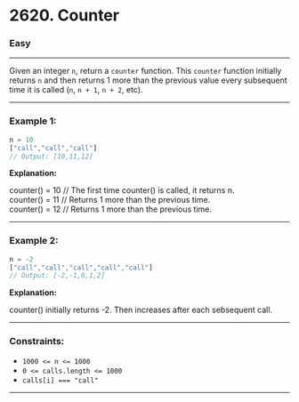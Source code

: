 # 2620. Counter

### Easy

---

Given an integer `n`, return a `counter` function. This `counter` function initially returns `n` and then returns 1 more than the previous value every subsequent time it is called (`n`, `n + 1`, `n + 2`, etc).

---

### Example 1:

```javascript
n = 10 
["call","call","call"]
// Output: [10,11,12]
```

**Explanation:**

 counter() = 10 // The first time counter() is called, it returns n.  
 counter() = 11 // Returns 1 more than the previous time.  
 counter() = 12 // Returns 1 more than the previous time.  

---

### Example 2:

```javascript
n = -2
["call","call","call","call","call"]
// Output: [-2,-1,0,1,2]
```

**Explanation:**  

counter() initially returns -2. Then increases after each sebsequent call.

---

### Constraints:
- `1000 <= n <= 1000`
- `0 <= calls.length <= 1000`
- `calls[i] === "call"`

---
